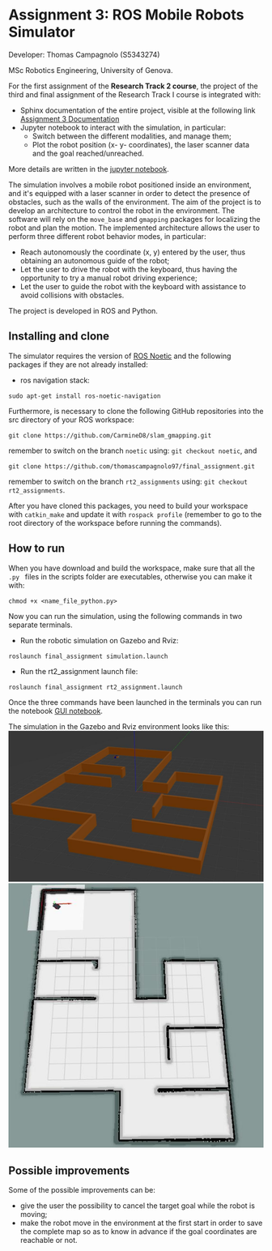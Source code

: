 # Assignment 3: ROS Mobile Robots Simulator

Developer: Thomas Campagnolo (S5343274)

MSc Robotics Engineering, University of Genova.

For the first assignment of the **Research Track 2 course**, the project of the third and final assignment of the Research Track I course is integrated with:
*  Sphinx documentation of the entire project, visible at the following link [Assignment 3 Documentation](https://thomascampagnolo97.github.io/final_assignment/)
*  Jupyter notebook to interact with the simulation, in particular:
    * Switch between the different modalities, and manage them;
    * Plot the robot position (x- y- coordinates), the laser scanner data and the goal reached/unreached.
    
More details are written in the [jupyter notebook](https://github.com/thomascampagnolo97/final_assignment/blob/rt2_assignments/jupyter_notebook/UI_controller_data_visualizer.ipynb).

The simulation involves a mobile robot positioned inside an environment, and it's equipped with a laser scanner in order to detect the presence of obstacles, such as the walls of the environment. 
The aim of the project is to develop an architecture to control the robot in the environment. The software will rely on the `move_base` and `gmapping` packages for localizing the robot and plan the motion. The implemented architecture allows the user to perform three different robot behavior modes, in particular:
* Reach autonomously the coordinate (x, y) entered by the user, thus obtaining an autonomous guide of the robot; 
* Let the user to drive the robot with the keyboard, thus having the opportunity to try a manual robot driving experience; 
* Let the user to guide the robot with the keyboard with assistance to avoid collisions with obstacles.

The project is developed in ROS and Python.

## Installing and clone

The simulator requires the version of [ROS Noetic](http://wiki.ros.org/noetic/Installation) and the following packages if they are not already installed:

* ros navigation stack:
```
sudo apt-get install ros-noetic-navigation
```

Furthermore, is necessary to clone the following GitHub repositories into the src directory of your ROS workspace:
```
git clone https://github.com/CarmineD8/slam_gmapping.git
```
remember to switch on the branch `noetic` using: `git checkout noetic`, and
```
git clone https://github.com/thomascampagnolo97/final_assignment.git
```
remember to switch on the branch `rt2_assignments` using: `git checkout rt2_assignments`.

After you have cloned this packages, you need to build your workspace with `catkin_make` and update it with `rospack profile` (remember to go to the root directory of the workspace before running the commands).

## How to run

When you have download and build the workspace, make sure that all the `.py ` files in the scripts folder are executables, otherwise you can make it with: 
```
chmod +x <name_file_python.py>
```
Now you can run the simulation, using the following commands in two separate terminals.

* Run the robotic simulation on Gazebo and Rviz:
```
roslaunch final_assignment simulation.launch
```
* Run the rt2_assignment launch file:
```
roslaunch final_assignment rt2_assignment.launch
```
Once the three commands have been launched in the terminals you can run the notebook [GUI notebook](https://github.com/thomascampagnolo97/final_assignment/blob/rt2_assignments/jupyter_notebook/UI_controller_data_visualizer.ipynb).

The simulation in the Gazebo and Rviz environment looks like this:
![gazebo_sim](readme_images/gazebo_sim.jpeg)
![rviz_sim](readme_images/rviz_sim.jpeg)


## Possible improvements

Some of the possible improvements can be: 
* give the user the possibility to cancel the target goal while the robot is moving;
* make the robot move in the environment at the first start in order to save the complete map so as to know in advance if the goal coordinates are reachable or not.
